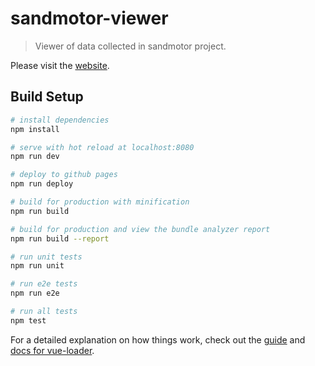 # sandmotor-viewer

> Viewer of data collected in sandmotor project.

Please visit the [website](http://www.openearth.nl/sandbox-viewer/).

## Build Setup

``` bash
# install dependencies
npm install

# serve with hot reload at localhost:8080
npm run dev

# deploy to github pages
npm run deploy

# build for production with minification
npm run build

# build for production and view the bundle analyzer report
npm run build --report

# run unit tests
npm run unit

# run e2e tests
npm run e2e

# run all tests
npm test
```

For a detailed explanation on how things work, check out the [guide](http://vuejs-templates.github.io/webpack/) and [docs for vue-loader](http://vuejs.github.io/vue-loader).
